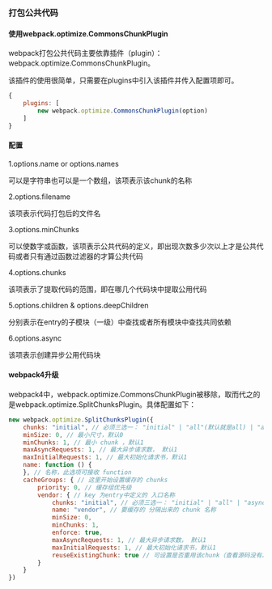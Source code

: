 ### 打包公共代码



#### 使用webpack.optimize.CommonsChunkPlugin

webpack打包公共代码主要依靠插件（plugin）：webpack.optimize.CommonsChunkPlugin。<br/>

该插件的使用很简单，只需要在plugins中引入该插件并传入配置项即可。

```js
{
    plugins: [
        new webpack.optimize.CommonsChunkPlugin(option)
    ]
}
```



#### 配置

1.options.name or options.names<br/>

可以是字符串也可以是一个数组，该项表示该chunk的名称<br/>

2.options.filename<br/>

该项表示代码打包后的文件名<br/>

3.options.minChunks<br/>

可以使数字或函数，该项表示公共代码的定义，即出现次数多少次以上才是公共代码或者只有通过函数过滤器的才算公共代码<br/>

4.options.chunks<br/>

该项表示了提取代码的范围，即在哪几个代码块中提取公用代码<br/>

5.options.children & options.deepChildren<br/>

分别表示在entry的子模块（一级）中查找或者所有模块中查找共同依赖<br/>

6.options.async<br/>

该项表示创建异步公用代码块<br/>



#### webpack4升级

webpack4中，webpack.optimize.CommonsChunkPlugin被移除，取而代之的是webpack.optimize.SplitChunksPlugin。具体配置如下：

```js
new webpack.optimize.SplitChunksPlugin({
    chunks: "initial", // 必须三选一： "initial" | "all"(默认就是all) | "async"
    minSize: 0, // 最小尺寸，默认0
    minChunks: 1, // 最小 chunk ，默认1
    maxAsyncRequests: 1, // 最大异步请求数， 默认1
    maxInitialRequests: 1, // 最大初始化请求书，默认1
    name: function () {
    }, // 名称，此选项可接收 function
    cacheGroups: { // 这里开始设置缓存的 chunks
        priority: 0, // 缓存组优先级
        vendor: { // key 为entry中定义的 入口名称
            chunks: "initial", // 必须三选一： "initial" | "all" | "async"(默认就是异步)
            name: "vendor", // 要缓存的 分隔出来的 chunk 名称
            minSize: 0,
            minChunks: 1,
            enforce: true,
            maxAsyncRequests: 1, // 最大异步请求数， 默认1
            maxInitialRequests: 1, // 最大初始化请求书，默认1
            reuseExistingChunk: true // 可设置是否重用该chunk（查看源码没有发现默认值）
        }
    }
})
```

